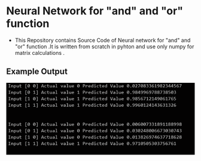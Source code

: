 # Neural Network for "and" and "or" function
*  This Repository contains Source Code of Neural network for "and" and "or" function .It is written from scratch in pyhton and use only numpy for matrix calculations .

## Example Output 

![Example Output](example_output.PNG)
